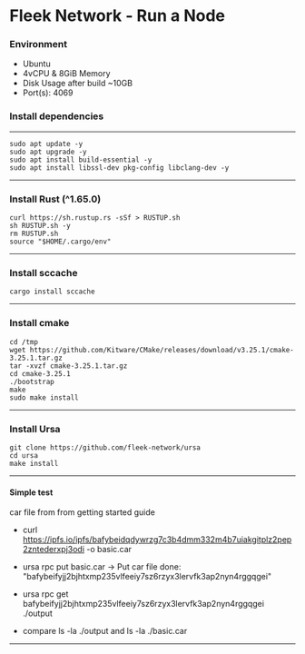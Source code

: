 
# Fleek Network - Run a Node

### Environment
- Ubuntu
- 4vCPU & 8GiB Memory
- Disk Usage after build ~10GB
- Port(s): 4069

### Install dependencies

_____________


```
sudo apt update -y
sudo apt upgrade -y
sudo apt install build-essential -y
sudo apt install libssl-dev pkg-config libclang-dev -y
```

_____________


### Install Rust (^1.65.0)

```
curl https://sh.rustup.rs -sSf > RUSTUP.sh
sh RUSTUP.sh -y
rm RUSTUP.sh
source "$HOME/.cargo/env"
```

_____________


### Install sccache

```
cargo install sccache
```

_____________


### Install cmake

```
cd /tmp
wget https://github.com/Kitware/CMake/releases/download/v3.25.1/cmake-3.25.1.tar.gz
tar -xvzf cmake-3.25.1.tar.gz
cd cmake-3.25.1
./bootstrap
make
sudo make install
```

_____________


### Install Ursa

```
git clone https://github.com/fleek-network/ursa
cd ursa
make install
```

_____________


#### Simple test


car file from from getting started guide

- curl https://ipfs.io/ipfs/bafybeidqdywrzg7c3b4dmm332m4b7uiakgitplz2pep2zntederxpj3odi -o basic.car

- ursa rpc put basic.car -> Put car file done: "bafybeifyjj2bjhtxmp235vlfeeiy7sz6rzyx3lervfk3ap2nyn4rggqgei"

- ursa rpc get bafybeifyjj2bjhtxmp235vlfeeiy7sz6rzyx3lervfk3ap2nyn4rggqgei ./output

- compare ls -la ./output and ls -la ./basic.car


_____________

